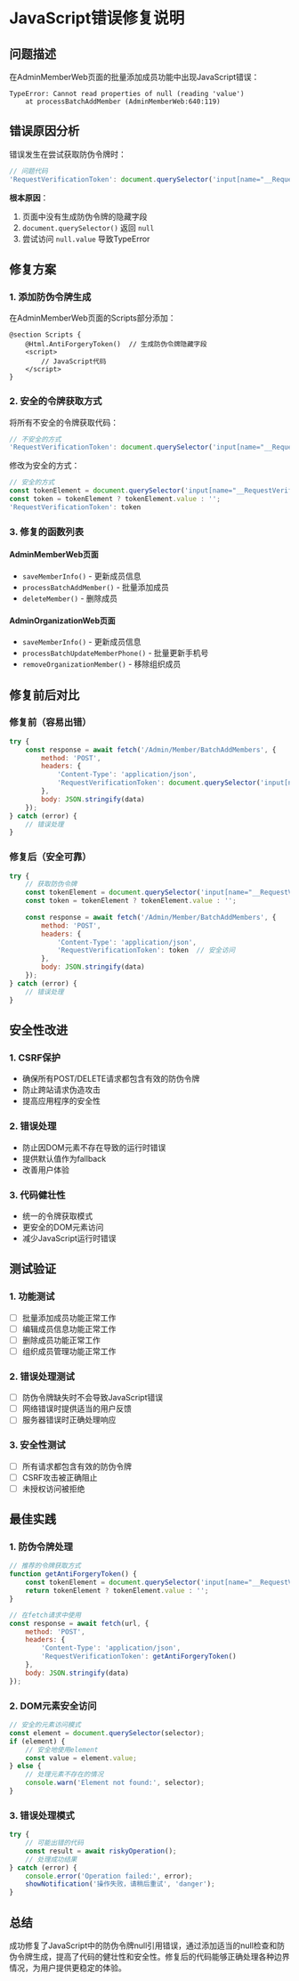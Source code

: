 # JavaScript错误修复说明

## 问题描述
在AdminMemberWeb页面的批量添加成员功能中出现JavaScript错误：
```
TypeError: Cannot read properties of null (reading 'value')
    at processBatchAddMember (AdminMemberWeb:640:119)
```

## 错误原因分析
错误发生在尝试获取防伪令牌时：
```javascript
// 问题代码
'RequestVerificationToken': document.querySelector('input[name="__RequestVerificationToken"]').value
```

**根本原因**：
1. 页面中没有生成防伪令牌的隐藏字段
2. `document.querySelector()` 返回 `null`
3. 尝试访问 `null.value` 导致TypeError

## 修复方案

### 1. 添加防伪令牌生成
在AdminMemberWeb页面的Scripts部分添加：
```razor
@section Scripts {
    @Html.AntiForgeryToken()  // 生成防伪令牌隐藏字段
    <script>
        // JavaScript代码
    </script>
}
```

### 2. 安全的令牌获取方式
将所有不安全的令牌获取代码：
```javascript
// 不安全的方式
'RequestVerificationToken': document.querySelector('input[name="__RequestVerificationToken"]').value
```

修改为安全的方式：
```javascript
// 安全的方式
const tokenElement = document.querySelector('input[name="__RequestVerificationToken"]');
const token = tokenElement ? tokenElement.value : '';
'RequestVerificationToken': token
```

### 3. 修复的函数列表

#### AdminMemberWeb页面
- `saveMemberInfo()` - 更新成员信息
- `processBatchAddMember()` - 批量添加成员
- `deleteMember()` - 删除成员

#### AdminOrganizationWeb页面
- `saveMemberInfo()` - 更新成员信息
- `processBatchUpdateMemberPhone()` - 批量更新手机号
- `removeOrganizationMember()` - 移除组织成员

## 修复前后对比

### 修复前（容易出错）
```javascript
try {
    const response = await fetch('/Admin/Member/BatchAddMembers', {
        method: 'POST',
        headers: {
            'Content-Type': 'application/json',
            'RequestVerificationToken': document.querySelector('input[name="__RequestVerificationToken"]').value  // 可能为null
        },
        body: JSON.stringify(data)
    });
} catch (error) {
    // 错误处理
}
```

### 修复后（安全可靠）
```javascript
try {
    // 获取防伪令牌
    const tokenElement = document.querySelector('input[name="__RequestVerificationToken"]');
    const token = tokenElement ? tokenElement.value : '';
    
    const response = await fetch('/Admin/Member/BatchAddMembers', {
        method: 'POST',
        headers: {
            'Content-Type': 'application/json',
            'RequestVerificationToken': token  // 安全访问
        },
        body: JSON.stringify(data)
    });
} catch (error) {
    // 错误处理
}
```

## 安全性改进

### 1. CSRF保护
- 确保所有POST/DELETE请求都包含有效的防伪令牌
- 防止跨站请求伪造攻击
- 提高应用程序的安全性

### 2. 错误处理
- 防止因DOM元素不存在导致的运行时错误
- 提供默认值作为fallback
- 改善用户体验

### 3. 代码健壮性
- 统一的令牌获取模式
- 更安全的DOM元素访问
- 减少JavaScript运行时错误

## 测试验证

### 1. 功能测试
- [ ] 批量添加成员功能正常工作
- [ ] 编辑成员信息功能正常工作
- [ ] 删除成员功能正常工作
- [ ] 组织成员管理功能正常工作

### 2. 错误处理测试
- [ ] 防伪令牌缺失时不会导致JavaScript错误
- [ ] 网络错误时提供适当的用户反馈
- [ ] 服务器错误时正确处理响应

### 3. 安全性测试
- [ ] 所有请求都包含有效的防伪令牌
- [ ] CSRF攻击被正确阻止
- [ ] 未授权访问被拒绝

## 最佳实践

### 1. 防伪令牌处理
```javascript
// 推荐的令牌获取方式
function getAntiForgeryToken() {
    const tokenElement = document.querySelector('input[name="__RequestVerificationToken"]');
    return tokenElement ? tokenElement.value : '';
}

// 在fetch请求中使用
const response = await fetch(url, {
    method: 'POST',
    headers: {
        'Content-Type': 'application/json',
        'RequestVerificationToken': getAntiForgeryToken()
    },
    body: JSON.stringify(data)
});
```

### 2. DOM元素安全访问
```javascript
// 安全的元素访问模式
const element = document.querySelector(selector);
if (element) {
    // 安全地使用element
    const value = element.value;
} else {
    // 处理元素不存在的情况
    console.warn('Element not found:', selector);
}
```

### 3. 错误处理模式
```javascript
try {
    // 可能出错的代码
    const result = await riskyOperation();
    // 处理成功结果
} catch (error) {
    console.error('Operation failed:', error);
    showNotification('操作失败，请稍后重试', 'danger');
}
```

## 总结
成功修复了JavaScript中的防伪令牌null引用错误，通过添加适当的null检查和防伪令牌生成，提高了代码的健壮性和安全性。修复后的代码能够正确处理各种边界情况，为用户提供更稳定的体验。
